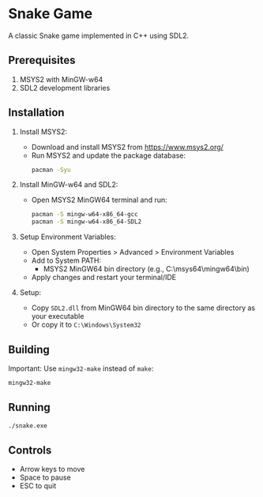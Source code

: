 # Snake Game

A classic Snake game implemented in C++ using SDL2.

## Prerequisites

1. MSYS2 with MinGW-w64
2. SDL2 development libraries

## Installation

1. Install MSYS2:
   - Download and install MSYS2 from https://www.msys2.org/
   - Run MSYS2 and update the package database:
     ```bash
     pacman -Syu
     ```

2. Install MinGW-w64 and SDL2:
   - Open MSYS2 MinGW64 terminal and run:
     ```bash
     pacman -S mingw-w64-x86_64-gcc
     pacman -S mingw-w64-x86_64-SDL2
     ```

3. Setup Environment Variables:
   - Open System Properties > Advanced > Environment Variables
   - Add to System PATH:
     - MSYS2 MinGW64 bin directory (e.g., C:\msys64\mingw64\bin)
   - Apply changes and restart your terminal/IDE

4. Setup:
   - Copy `SDL2.dll` from MinGW64 bin directory to the same directory as your executable
   - Or copy it to `C:\Windows\System32`

## Building

Important: Use `mingw32-make` instead of `make`:
```bash
mingw32-make
```

## Running

```bash
./snake.exe
```

## Controls

- Arrow keys to move
- Space to pause
- ESC to quit 